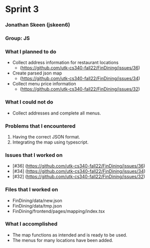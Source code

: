 # Sprint 3
### Jonathan Skeen (jskeen6)
### Group: JS

### What I planned to do
* Collect address information for restaurant locations
   - (https://github.com/utk-cs340-fall22/FinDining/issues/36)
* Create parsed json map 
   - (https://github.com/utk-cs340-fall22/FinDining/issues/34)
* Collect menu price information
   - (https://github.com/utk-cs340-fall22/FinDining/issues/32) 

### What I could not do
* Collect addresses and complete all menus.

### Problems that I encountered
1. Having the correct JSON format.
2. Integrating the map using typescript.

### Issues that I worked on
* [#36] (https://github.com/utk-cs340-fall22/FinDining/issues/36)
* [#34] (https://github.com/utk-cs340-fall22/FinDining/issues/34)
* [#32] (https://github.com/utk-cs340-fall22/FinDining/issues/32)


### Files that I worked on
* FinDining/data/new.json
* FinDining/data/tmp.json
* FinDining/frontend/pages/mapping/index.tsx


### What I accomplished
* The map functions as intended and is ready to be used.
* The menus for many locations have been added.